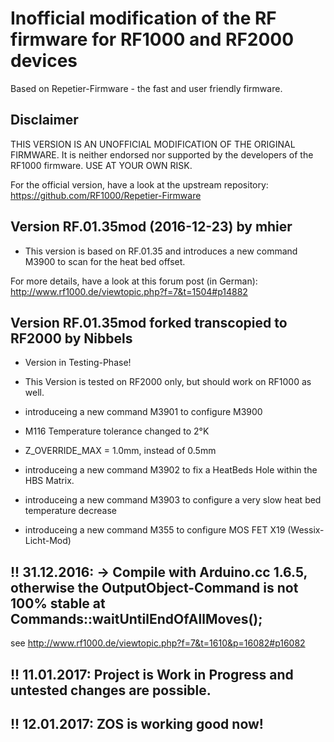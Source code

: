 # Inofficial modification of the RF firmware for RF1000 and RF2000 devices
Based on Repetier-Firmware - the fast and user friendly firmware.

## Disclaimer

THIS VERSION IS AN UNOFFICIAL MODIFICATION OF THE ORIGINAL FIRMWARE. It is neither endorsed nor
supported by the developers of the RF1000 firmware. USE AT YOUR OWN RISK.

For the official version, have a look at the upstream repository:
https://github.com/RF1000/Repetier-Firmware


## Version RF.01.35mod (2016-12-23) by mhier

* This version is based on RF.01.35 and introduces a new command M3900 to scan for the heat bed offset.

For more details, have a look at this forum post (in German):
http://www.rf1000.de/viewtopic.php?f=7&t=1504#p14882


## Version RF.01.35mod forked transcopied to RF2000 by Nibbels

* Version in Testing-Phase!
* This Version is tested on RF2000 only, but should work on RF1000 as well.

* introduceing a new command M3901 to configure M3900
* M116 Temperature tolerance changed to 2°K
* Z_OVERRIDE_MAX = 1.0mm, instead of 0.5mm
* introduceing a new command M3902 to fix a HeatBeds Hole within the HBS Matrix.
* introduceing a new command M3903 to configure a very slow heat bed temperature decrease
* introduceing a new command M355 to configure MOS FET X19 (Wessix-Licht-Mod)

## !! 31.12.2016: -> Compile with Arduino.cc 1.6.5, otherwise the OutputObject-Command is not 100% stable at Commands::waitUntilEndOfAllMoves();
see http://www.rf1000.de/viewtopic.php?f=7&t=1610&p=16082#p16082
## !! 11.01.2017: Project is Work in Progress and untested changes are possible.
## !! 12.01.2017: ZOS is working good now!
